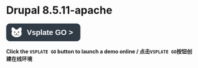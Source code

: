 # Drupal 8.5.11-apache

<a href="https://www.vsplate.com/?docker-compose=https://github.com/vsplate/dcenvs/drupal/8.5.11-apache"><img alt="VSPLATE GO" src="https://raw.githubusercontent.com/vsplate/images/master/vsgo_btn.png" width="200px"></a>

**Click the `VSPLATE GO` button to launch a demo online / 点击`VSPLATE GO`按钮创建在线环境**
